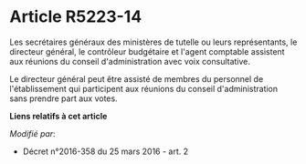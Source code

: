 # Article R5223-14

Les secrétaires généraux des ministères de tutelle ou leurs représentants, le directeur général, le contrôleur budgétaire et
l'agent comptable assistent aux réunions du conseil d'administration avec voix consultative. 

Le directeur général peut être assisté de membres du personnel de l'établissement qui participent aux réunions du conseil
d'administration sans prendre part aux votes.

**Liens relatifs à cet article**

_Modifié par_:

  - Décret n°2016-358 du 25 mars 2016 - art. 2
